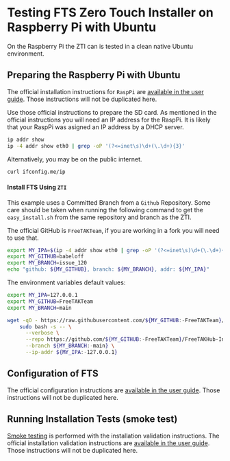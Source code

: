 
# Testing FTS Zero Touch Installer on Raspberry Pi with Ubuntu 

On the Raspberry Pi the ZTI can is tested in a clean native Ubuntu environment.

## Preparing the Raspberry Pi with Ubuntu

The official installation instructions for `RaspPi` are
[available in the user guide](https://freetakteem.github.io/FreeTAKServer-User-Docs/Installation/RaspberryPi/Installation/).
Those instructions will not be duplicated here.

Use those official instructions to prepare the SD card.
As mentioned in the official instructions you will need an IP address for the RaspPi.
It is likely that your RaspPi was asigned an IP address by a DHCP server.
```bash
ip addr show
ip -4 addr show eth0 | grep -oP '(?<=inet\s)\d+(\.\d+){3}'
```
Alternatively, you may be on the public internet.
```bash
curl ifconfig.me/ip
```

#### Install FTS Using `ZTI`

This example uses a Committed Branch from a `Github` Repository.
Some care should be taken when running the following command 
to get the `easy_install.sh` from the same repository and branch as the ZTI.

The official GitHub is `FreeTAKTeam`,
if you are working in a fork you will need to use that.

```bash
export MY_IPA=$(ip -4 addr show eth0 | grep -oP '(?<=inet\s)\d+(\.\d+){3}')
export MY_GITHUB=babeloff
export MY_BRANCH=issue_120
echo "github: ${MY_GITHUB}, branch: ${MY_BRANCH}, addr: ${MY_IPA}"
```

The environment variables default values:
```bash
export MY_IPA=127.0.0.1
export MY_GITHUB=FreeTAKTeam
export MY_BRANCH=main
```

```bash
wget -qO - https://raw.githubusercontent.com/${MY_GITHUB:-FreeTAKTeam}/FreeTAKHub-Installation/${MY_BRANCH:-main}/scripts/easy_install.sh | \
    sudo bash -s -- \
      --verbose \
      --repo https://github.com/${MY_GITHUB:-FreeTAKTeam}/FreeTAKHub-Installation.git \
      --branch ${MY_BRANCH:-main} \
      --ip-addr ${MY_IPA:-127.0.0.1}
```


## Configuration of FTS

The official configuration instructions are
[available in the user guide](https://freetakteam.github.io/FreeTAKServer-User-Docs/Installation/Operation/).
Those instructions will not be duplicated here.

## Running Installation Tests (smoke test)

[Smoke testing](https://en.wikipedia.org/wiki/Smoke_testing_(software))
is performed with the installation validation instructions.
The official installation validation instructions are
[available in the user guide](https://freetakteam.github.io/FreeTAKServer-User-Docs/Installation/Troubleshooting/InstallationCheck/).
Those instructions will not be duplicated here.
